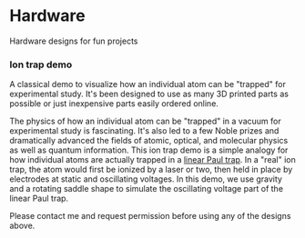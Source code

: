 # Hardware
Hardware designs for fun projects


### Ion trap demo
A classical demo to visualize how an individual atom can be "trapped" for experimental study. It's been designed to use as many 3D printed parts as possible or just inexpensive parts easily ordered online.

The physics of how an individual atom can be "trapped" in a vacuum for experimental study is fascinating. It's also led to a few Noble prizes and dramatically advanced the fields of atomic, optical, and molecular physics as well as quantum information. This ion trap demo is a simple analogy for how individual atoms are actually trapped in a [linear Paul trap](https://en.wikipedia.org/wiki/Ion_trap#Linear_Paul_Trap). In a "real" ion trap, the atom would first be ionized by a laser or two, then held in place by electrodes at static and oscillating voltages. In this demo, we use gravity and a rotating saddle shape to simulate the oscillating voltage part of the linear Paul trap.



Please contact me and request permission before using any of the designs above. 
